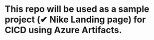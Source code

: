 # This repo will be used as a sample project (✔ Nike Landing page) for CICD using Azure Artifacts. 
